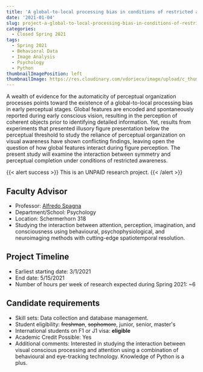 ```yaml
---
title: 'A global-to-local processing bias in conditions of restricted awareness: the case of symmetry and illusory figures'
date: '2021-01-04'
slug: project-a-global-to-local-processing-bias-in-conditions-of-restricted-awareness-the-case-of-symmetry-and-illusory-figures
categories:
  - Closed Spring 2021
tags:
  - Spring 2021
  - Behavioral Data
  - Image Analysis
  - Psychology
  - Python
thumbnailImagePosition: left
thumbnailImage: https://res.cloudinary.com/vdoriecu/image/upload/c_thumb,w_200,g_face/v1610664542/perception_jrkdpd.png
---
```

A wealth of evidence for the automaticity of perceptual organization processes points toward the existence of a global-to-local processing bias in early perceptual stages. Global features are encoded and spontaneously reported during early conscious vision, resulting in the perception of coherent objects prior to identifying detailed information. Yet, results from experiments that presented illusory figure presentation below the perceptual threshold to study the reliance of perceptual organization on visual awareness have shown conflicting findings, leaving open the question of how global features interact during figure perception. The present study will examine the interaction between symmetry and perceptual completion under conditions of restricted awareness. 

<!--more-->

{{< alert success >}}
This is an UNPAID research project.
{{< /alert >}}

## Faculty Advisor
+ Professor: [Alfredo Spagna](https://psychology.columbia.edu/content/alfredo-spagna)
+ Department/School: Psychology
+ Location: Schermerhorn 318
+ Studying the interaction between attention, perception, imagination, and consciousness using behavioural, psychophysiological, and neuroimaging methods with cutting-edge spatiotemporal resolution.

## Project Timeline
+ Earliest starting date: 3/1/2021
+ End date: 5/15/2021
+ Number of hours per week of research expected during Spring 2021: ~6

## Candidate requirements
+ Skill sets: Data collection and database management.
+ Student eligibility: ~~freshman~~, ~~sophomore~~, junior, senior, master's
+ International students on F1 or J1 visa: **eligible**
+ Academic Credit Possible: Yes
+ Additional comments: Interested in studying the interaction between visual conscious processing and attention using a combination of behavioural and eye-tracking technology. Knowledge of Python is a plus.

